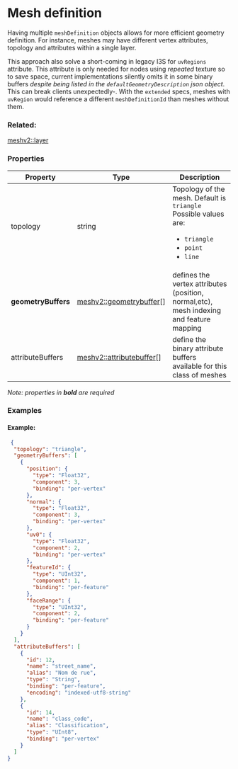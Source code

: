 # Mesh definition



Having multiple `meshDefinition` objects allows for more efficient geometry definition.
For instance, meshes may have different vertex attributes, topology and attributes within a single layer. 

This approach also solve a short-coming in legacy I3S for `uvRegions` attribute. This attribute is only needed for nodes using _repeated_ texture so to save space, current implementations silently omits it in some binary buffers *despite being listed in the `defaultGeometryDescription` json object*. This can break clients unexpectedly-.  With the `extended` specs, meshes with `uvRegion` would reference a different `meshDefinitionId` than meshes without them. 

### Related:

[meshv2::layer](layer.md)
### Properties

| Property | Type | Description |
| --- | --- | --- |
| topology | string | Topology of the mesh. Default is `triangle`<div>Possible values are:<ul><li>`triangle`</li><li>`point`</li><li>`line`</li></ul></div> |
| **geometryBuffers** | [meshv2::geometrybuffer](geometrybuffer.md)[] | defines the vertex attributes (position, normal,etc), mesh indexing and feature mapping |
| attributeBuffers | [meshv2::attributebuffer](attributebuffer.md)[] | define the binary attribute buffers available for this class of meshes |

*Note: properties in **bold** are required*

### Examples 

#### Example:  

```json
 {
  "topology": "triangle",
  "geometryBuffers": [
    {
      "position": {
        "type": "Float32",
        "component": 3,
        "binding": "per-vertex"
      },
      "normal": {
        "type": "Float32",
        "component": 3,
        "binding": "per-vertex"
      },
      "uv0": {
        "type": "Float32",
        "component": 2,
        "binding": "per-vertex"
      },
      "featureId": {
        "type": "UInt32",
        "component": 1,
        "binding": "per-feature"
      },
      "faceRange": {
        "type": "UInt32",
        "component": 2,
        "binding": "per-feature"
      }
    }
  ],
  "attributeBuffers": [
    {
      "id": 12,
      "name": "street_name",
      "alias": "Nom de rue",
      "type": "String",
      "binding": "per-feature",
      "encoding": "indexed-utf8-string"
    },
    {
      "id": 14,
      "name": "class_code",
      "alias": "Classification",
      "type": "UInt8",
      "binding": "per-vertex"
    }
  ]
} 
```

